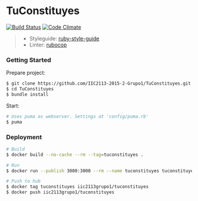 # TuConstituyes
[![Build Status](https://travis-ci.org/IIC2113-2015-2-Grupo1/TuConstituyes.svg?branch=master)](https://travis-ci.org/IIC2113-2015-2-Grupo1/TuConstituyes) [![Code Climate](https://codeclimate.com/github/IIC2113-2015-2-Grupo1/TuConstituyes/badges/gpa.svg)](https://codeclimate.com/github/IIC2113-2015-2-Grupo1/TuConstituyes)

> * Styleguide: [ruby-style-guide](https://github.com/bbatsov/ruby-style-guide)
> * Linter: [rubocop](https://github.com/bbatsov/rubocop)

### Getting Started

Prepare project:
```sh
$ git clone https://github.com/IIC2113-2015-2-Grupo1/TuConstituyes.git
$ cd TuConstituyes
$ bundle install
```

Start:
```sh
# Uses puma as webserver. Settings at 'config/puma.rb'
$ puma
```

### Deployment

```sh
# Build
$ docker build --no-cache --rm --tag=tuconstituyes .

# Run
$ docker run --publish 3000:3000 --rm --name tuconstituyes tuconstituyes

# Push to hub
$ docker tag tuconstituyes iic2113grupo1/tuconstituyes
$ docker push iic2113grupo1/tuconstituyes
```

